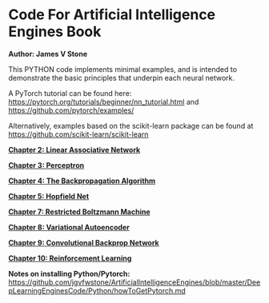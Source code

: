 # Code For Artificial Intelligence Engines Book

**Author:	James V Stone**

This PYTHON code implements minimal examples, and is intended to demonstrate the basic principles that underpin each neural network. 

A PyTorch tutorial can be found here:
	https://pytorch.org/tutorials/beginner/nn_tutorial.html
and
	https://github.com/pytorch/examples/

Alternatively, examples based on the scikit-learn package can be found at
	https://github.com/scikit-learn/scikit-learn

**[Chapter 2: Linear Associative Network](https://github.com/jgvfwstone/ArtificialIntellgenceEngines/tree/master/DeepLearningEnginesCode/Python/Ch02_LinearNetwork)**

**[Chapter 3: Perceptron](https://github.com/jgvfwstone/DeepLearningEngines/tree/master/DeepLearningEnginesCode/Python/Ch03_Perceptron)**

**[Chapter 4: The Backpropagation Algorithm](https://github.com/jgvfwstone/DeepLearningEngines/tree/master/DeepLearningEnginesCode/Python/Ch04_BackpropNetwork)**

**[Chapter 5: Hopfield Net](https://github.com/jgvfwstone/DeepLearningEngines/tree/master/DeepLearningEnginesCode/Python/Ch05_HopfieldNet)**

**[Chapter 7: Restricted Boltzmann Machine](https://github.com/jgvfwstone/DeepLearningEngines/tree/master/DeepLearningEnginesCode/Python/Ch07_RestrictedBoltzmannMachine)**

**[Chapter 8: Variational Autoencoder](https://github.com/jgvfwstone/DeepLearningEngines/tree/master/DeepLearningEnginesCode/Python/Ch08_VariationalAutoencoder)**

**[Chapter 9: Convolutional Backprop Network](https://github.com/jgvfwstone/DeepLearningEngines/tree/master/DeepLearningEnginesCode/Python/Ch09_ConvolutionalNetwork)**

**[Chapter 10: Reinforcement Learning](https://github.com/jgvfwstone/DeepLearningEngines/tree/master/DeepLearningEnginesCode/Python/Ch10_ReinforcementLearning)**

**Notes on installing Python/Pytorch:** https://github.com/jgvfwstone/ArtificialIntelligenceEngines/blob/master/DeepLearningEnginesCode/Python/howToGetPytorch.md

